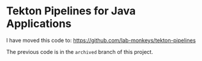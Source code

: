 # Tekton Pipelines for Java Applications

I have moved this code to: https://github.com/lab-monkeys/tekton-pipelines

The previous code is in the `archived` branch of this project.